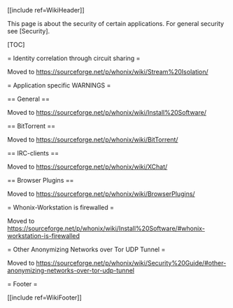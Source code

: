 [[include ref=WikiHeader]]

This page is about the security of certain applications. For general security see [Security].

[TOC]

= Identity correlation through circuit sharing =

Moved to https://sourceforge.net/p/whonix/wiki/Stream%20Isolation/

= Application specific WARNINGS =

== General ==

Moved to https://sourceforge.net/p/whonix/wiki/Install%20Software/

== BitTorrent ==

Moved to https://sourceforge.net/p/whonix/wiki/BitTorrent/

== IRC-clients ==

Moved to https://sourceforge.net/p/whonix/wiki/XChat/

== Browser Plugins ==

Moved to https://sourceforge.net/p/whonix/wiki/BrowserPlugins/

= Whonix-Workstation is firewalled =

Moved to https://sourceforge.net/p/whonix/wiki/Install%20Software/#whonix-workstation-is-firewalled

= Other Anonymizing Networks over Tor UDP Tunnel =

Moved to https://sourceforge.net/p/whonix/wiki/Security%20Guide/#other-anonymizing-networks-over-tor-udp-tunnel

= Footer =

[[include ref=WikiFooter]]

